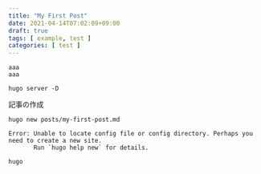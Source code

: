```yaml
---
title: "My First Post"
date: 2021-04-14T07:02:09+09:00
draft: true
tags: [ example, test ]
categories: [ test ]
---
```


```
aaa
aaa
```

```
hugo server -D
```

記事の作成
```
hugo new posts/my-first-post.md
```


```
Error: Unable to locate config file or config directory. Perhaps you need to create a new site.
       Run `hugo help new` for details.
```


```
hugo
```

